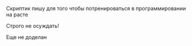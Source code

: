 Скриптик пишу для того чтобы потренироваться в программировании на расте

Строго не осуждать!

Еще не доделан